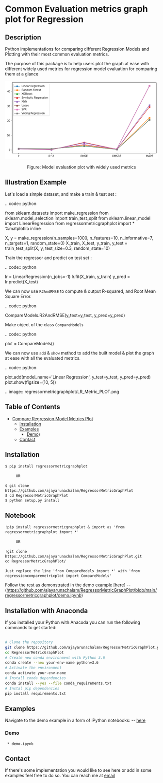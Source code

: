 #  Common Evaluation metrics graph plot for Regression 

## Description
Python implementations for comparing different Regression Models and Plotting with their most common evaluation metrics.

The purpose of this package is to help users plot the graph at ease with different widely used metrics for regression model evaluation for comparing them at a glance 

<p align="center">
    <img src="https://github.com/ajayarunachalam/RegressorMetricGraphPlot/blob/main/regressormetricgraphplot/example_plot.png" width="640"\>
</p>
<p align="center">
    Figure: Model evaluation plot with widely used metrics 
</p>

## Illustration Example

Let's load a simple dataset, and make a train & test set :

.. code:: python

from sklearn.datasets import make_regression
from sklearn.model_selection import train_test_split
from sklearn.linear_model import LinearRegression
from regressormetricgraphplot import *
%matplotlib inline

X, y = make_regression(n_samples=1000, n_features=10, n_informative=7, n_targets=1, random_state=0)
X_train, X_test, y_train, y_test = train_test_split(X, y, test_size=0.3, random_state=10)

Train the regressor and predict on test set :

.. code:: python

lr = LinearRegression(n_jobs=-1)
lr.fit(X_train, y_train)
y_pred = lr.predict(X_test)

We can now use ``R2AndRMSE`` to compute & output R-squared, and Root Mean Square Error.

.. code:: python

CompareModels.R2AndRMSE(y_test=y_test, y_pred=y_pred)

Make object of the class ``CompareModels``

.. code:: python

plot = CompareModels()

We can now use ``add`` &  ``show`` method to add the built model & plot the graph at ease with all the evaluated metrics.

.. code:: python

plot.add(model_name='Linear Regression', y_test=y_test, y_pred=y_pred)
plot.show(figsize=(10, 5))

.. image:: regressormetricgraphplot/LR_Metric_PLOT.png

## Table of Contents
- [Compare Regression Model Metrics Plot](#regressormetricgraphplot)
  * [Installation](#installation)
  * [Examples](#examples)
    + [Demo](#Usage))
  * [Contact](#contact)

## Installation 
    $ pip install regressormetricgraphplot

         OR

    $ git clone https://github.com/ajayarunachalam/RegressorMetricGraphPlot
    $ cd RegressorMetricGraphPlot
    $ python setup.py install

## Notebook
    !pip install regressormetricgraphplot & import as 'from regressormetricgraphplot import *'

         OR

    !git clone https://github.com/ajayarunachalam/RegressorMetricGraphPlot.git
    cd RegressorMetricGraphPlot/

    Just replace the line 'from CompareModels import *' with 'from regressioncomparemetricplot import CompareModels' 
Follow the rest as demonstrated in the demo example [here] -- (https://github.com/ajayarunachalam/RegressorMetricGraphPlot/blob/main/regressormetricgraphplot/demo.ipynb) 

## Installation with Anaconda

If you installed your Python with Anacoda you can run the following commands to get started:
```bash

# Clone the repository 
git clone https://github.com/ajayarunachalam/RegressorMetricGraphPlot.git
cd RegressorMetricGraphPlot
# Create new conda environment with Python 3.6
conda create --new your-env-name python=3.6
# Activate the environment
conda activate your-env-name
# Install conda dependencies
conda install --yes --file conda_requirements.txt
# Instal pip dependencies
pip install requirements.txt
```



## Examples
Navigate to the demo example in a form of iPython notebooks: -- [here](https://github.com/ajayarunachalam/RegressorMetricGraphPlot/blob/main/regressormetricgraphplot/demo.ipynb)


### Demo
     * demo.ipynb 

## Contact
If there's some implementation you would like to see here or add in some examples feel free to do so. You can reach me at [email](mailto:ajay.arunachalam08@gmail.com)
